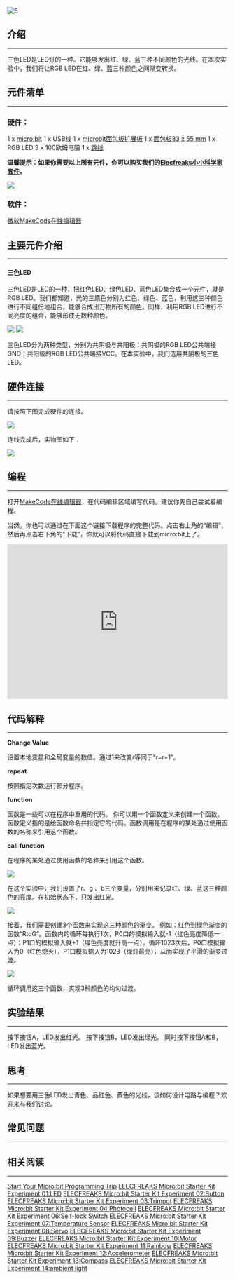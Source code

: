 ![5](https://i.imgur.com/mEAx3Tx.jpg)  

## 介绍
---

三色LED是LED灯的一种。它能够发出红、绿、蓝三种不同颜色的光线。在本次实验中，我们将让RGB LED在红、绿、蓝三种颜色之间渐变转换。


## 元件清单  
---

### 硬件：

1 x [micro:bit](http://www.elecfreaks.com/estore/bbc-micro-bit-board-for-coding-programming.html)
1 x USB线
1 x [microbit面包板扩展板](http://www.elecfreaks.com/estore/microbit-breadboard-adapter.html)
1 x [面包板83 x 55 mm](http://www.elecfreaks.com/estore/transparent-breadboard-83-55-mm.html)
1 x RGB LED
3 x 100欧姆电阻
1 x [跳线](http://www.elecfreaks.com/estore/breadborad-jumper-wire-65pcs-pack.html)

**温馨提示：如果你需要以上所有元件，你可以购买我们的[Elecfreaks小小科学家套件](https://item.taobao.com/item.htm?spm=a1z10.1-c-s.w4024-17803785896.2.18dc3f94XOgpWg&id=562837851877&scene=taobao_shop)。**

![](https://i.imgur.com/W4tseua.jpg)

### 软件：

[微软MakeCode在线编辑器](https://makecode.microbit.org/)


## 主要元件介绍  
---

#### 三色LED

三色LED是LED的一种，把红色LED、绿色LED、蓝色LED集合成一个元件，就是RGB LED。我们都知道，光的三原色分别为红色、绿色、蓝色，利用这三种颜色进行不同组份地组合，能够合成出万物所有的颜色。同样，利用RGB LED进行不同亮度的组合，能够形成无数种颜色。  

![](https://i.imgur.com/9VLb4LB.jpg)
![](https://i.imgur.com/kaoHHJ2.jpg)
  
三色LED分为两种类型，分别为共阴极与共阳极：共阴极的RGB LED公共端接GND；共阳极的RGB LED公共端接VCC。在本实验中，我们选用共阴极的三色LED。 

## 硬件连接  
---

请按照下图完成硬件的连接。

![](https://i.imgur.com/krrGHBs.jpg)

连线完成后，实物图如下：  

![](https://i.imgur.com/DkfsnTs.jpg)


## 编程  
---

打开[MakeCode在线编辑器](https://makecode.microbit.org/)，在代码编辑区域编写代码。建议你先自己尝试着编程。  

当然，你也可以通过在下面这个链接下载程序的完整代码。点击右上角的“编辑”，然后再点击右下角的“下载”，你就可以将代码直接下载到micro:bit上了。

<div style="position:relative;height:0;padding-bottom:70%;overflow:hidden;"><iframe style="position:absolute;top:0;left:0;width:100%;height:100%;" src="https://makecode.microbit.org/#pub:_7PJd01g8pc8i" frameborder="0" sandbox="allow-popups allow-forms allow-scripts allow-same-origin"></iframe></div>


## 代码解释  
---

**Change Value**

设置本地变量和全局变量的数值。通过1来改变r等同于“r=r+1”。

**repeat**

按照指定次数运行部分程序。

**function**

函数是一些可以在程序中重用的代码。 你可以用一个函数定义来创建一个函数。函数定义指的是给函数命名并指定它的代码。函数调用是在程序的某处通过使用函数的名称来引用这个函数。

**call function**

在程序的某处通过使用函数的名称来引用这个函数。

![](https://i.imgur.com/6dB22J0.jpg)

在这个实验中，我们设置了r、g 、b三个变量，分别用来记录红、绿、蓝这三种颜色的亮度。在初始状态下，只发出红光。

![](https://i.imgur.com/tWiLbVy.jpg)

接着，我们需要创建3个函数来实现这三种颜色的渐变。
例如：红色到绿色渐变的函数“RtoG”。函数内的循环每执行1次，P0口的模拟输入就-1（红色亮度降低一点）；P1口的模拟输入就+1（绿色亮度就升高一点）。循环1023次后，P0口模拟输入为0（红色熄灭），P1口模拟输入为1023（绿灯最亮），从而实现了平滑的渐变过渡。

![](https://i.imgur.com/DFZWDN5.jpg)

循环调用这三个函数，实现3种颜色的均匀过渡。


## 实验结果  
---

按下按钮A，LED发出红光。 
按下按钮B，LED发出绿光。
同时按下按钮A和B， LED发出蓝光。


## 思考  
---

如果想要用三色LED发出青色、品红色、黄色的光线，该如何设计电路与编程？欢迎来与我们讨论。 

## 常见问题
---


## 相关阅读  
---

[Start Your Micro:bit Programming Trip](https://www.elecfreaks.com/9299.html)
[ELECFREAKS Micro:bit Starter Kit Experiment 01:LED](https://www.elecfreaks.com/9784.html)
[ELECFREAKS Micro:bit Starter Kit Experiment 02:Button](https://www.elecfreaks.com/9825.html)
[ELECFREAKS Micro:bit Starter Kit Experiment 03:Trimpot](https://www.elecfreaks.com/9879.html)
[ELECFREAKS Micro:bit Starter Kit Experiment 04:Photocell](https://www.elecfreaks.com/9909.html)
[ELECFREAKS Micro:bit Starter Kit Experiment 06:Self-lock Switch](https://www.elecfreaks.com/10061.html)
[ELECFREAKS Micro:bit Starter Kit Experiment 07:Temperature Sensor](https://www.elecfreaks.com/10166.html)
[ELECFREAKS Micro:bit Starter Kit Experiment 08:Servo](https://www.elecfreaks.com/10221.html)
[ELECFREAKS Micro:bit Starter Kit Experiment 09:Buzzer](https://www.elecfreaks.com/10318.html)
[ELECFREAKS Micro:bit Starter Kit Experiment 10:Motor](https://www.elecfreaks.com/10362.html)
[ELECFREAKS Micro:bit Starter Kit Experiment 11:Rainbow](https://www.elecfreaks.com/10508.html)
[ELECFREAKS Micro:bit Starter Kit Experiment 12:Accelerometer](https://www.elecfreaks.com/10529.html)
[ELECFREAKS Micro:bit Starter Kit Experiment 13:Compass](https://www.elecfreaks.com/10567.html)
[ELECFREAKS Micro:bit Starter Kit Experiment 14:ambient light](https://www.elecfreaks.com/10649.html)
